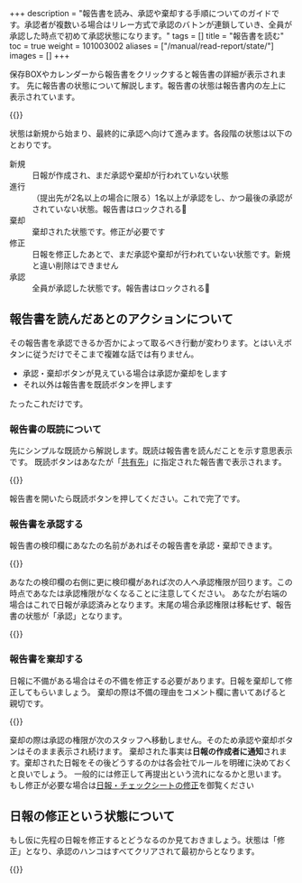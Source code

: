 +++
description = "報告書を読み、承認や棄却する手順についてのガイドです。承認者が複数いる場合はリレー方式で承認のバトンが連鎖していき、全員が承認した時点で初めて承認状態になります。"
tags = []
title = "報告書を読む"
toc = true
weight = 101003002
aliases = ["/manual/read-report/state/"]
images = []
+++

保存BOXやカレンダーから報告書をクリックすると報告書の詳細が表示されます。
先に報告書の状態について解説します。報告書の状態は報告書内の左上に表示されています。

{{<appscreen filename="report-status" title="報告書の状態">}}

状態は新規から始まり、最終的に承認へ向けて進みます。各段階の状態は以下のとおりです。

<dl class="basic">
<dt>新規</dt>
<dd>日報が作成され、まだ承認や棄却が行われていない状態</dd>
<dt>進行</dt>
<dd>（提出先が2名以上の場合に限る）1名以上が承認をし、かつ最後の承認がされていない状態。報告書はロックされる🔐</dd>
<dt>棄却</dt>
<dd>棄却された状態です。修正が必要です</dd>
<dt>修正</dt>
<dd>日報を修正したあとで、まだ承認や棄却が行われていない状態です。新規と違い削除はできません</dd>
<dt>承認</dt>
<dd>全員が承認した状態です。報告書はロックされる🔐</dd>
</dl>

## 報告書を読んだあとのアクションについて

その報告書を承認できるか否かによって取るべき行動が変わります。とはいえボタンに従うだけでそこまで複雑な話では有りません。

- 承認・棄却ボタンが見えている場合は承認か棄却をします
- それ以外は報告書を既読ボタンを押します

たったこれだけです。

### 報告書の既読について

先にシンプルな既読から解説します。既読は報告書を読んだことを示す意思表示です。
既読ボタンはあなたが「[共有先](/docs/manual/write-report/dist/)」に指定された報告書で表示されます。

{{<appscreen filename="readed" title="日報を既読する。既読は承認できないスタッフが日報を読んだことを伝えるための機能です">}}

報告書を開いたら既読ボタンを押してください。これで完了です。

### 報告書を承認する

報告書の検印欄にあなたの名前があればその報告書を承認・棄却できます。

{{<appscreen filename="done" title="報告書を承認する">}}

あなたの検印欄の右側に更に検印欄があれば次の人へ承認権限が回ります。この時点であなたは承認権限がなくなることに注意してください。
あなたが右端の場合はこれで日報が承認済みとなります。末尾の場合承認権限は移転せず、報告書の状態が「承認」となります。

{{<appscreen filename="report-approval" title="日報の状態が承認になる">}}


### 報告書を棄却する

日報に不備がある場合はその不備を修正する必要があります。日報を棄却して修正してもらいましょう。
棄却の際は不備の理由をコメント欄に書いてあげると親切です。

{{<appscreen filename="report-rejected" title="承認リレー中に誰かが棄却するとその時点で日報の状態は「棄却」となります。">}}

棄却の際は承認の権限が次のスタッフへ移動しません。そのため承認や棄却ボタンはそのまま表示され続けます。
棄却された事実は**日報の作成者に通知**されます。棄却された日報をその後どうするのかは各会社でルールを明確に決めておくと良いでしょう。
一般的には修正して再提出という流れになるかと思います。もし修正が必要な場合は[日報・チェックシートの修正](/docs/manual/write-report/rewrite/)を御覧ください

## 日報の修正という状態について

もし仮に先程の日報を修正するとどうなるのか見ておきましょう。状態は「修正」となり、承認のハンコはすべてクリアされて最初からとなります。

{{<appscreen filename="report-fixed" title="修正された日報は承認のハンコがクリアされます">}}
